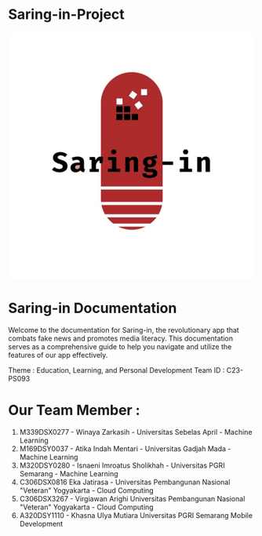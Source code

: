 # Saring-in-Project

<p align="center">
  <img src="Logo/logosaring-in.jpg" alt="Saring in Logo">
</p>

# Saring-in Documentation

Welcome to the documentation for Saring-in, the revolutionary app that combats fake news and promotes media literacy. This documentation serves as a comprehensive guide to help you navigate and utilize the features of our app effectively.

Theme : Education, Learning, and Personal Development
Team ID : C23-PS093

# Our Team Member :
1. M339DSX0277 - Winaya Zarkasih - Universitas Sebelas April - Machine Learning 
2. M169DSY0037 - Atika Indah Mentari - Universitas Gadjah Mada - Machine Learning 
3. M320DSY0280 - Isnaeni Imroatus Sholikhah - Universitas PGRI Semarang - Machine Learning 
4. C306DSX0816 Eka Jatirasa - Universitas Pembangunan Nasional "Veteran"  Yogyakarta - Cloud Computing 
5. C306DSX3267 - Virgiawan Arighi Universitas Pembangunan Nasional "Veteran" Yogyakarta - Cloud Computing 
6. A320DSY1110 - Khasna Ulya Mutiara Universitas PGRI Semarang Mobile Development 


